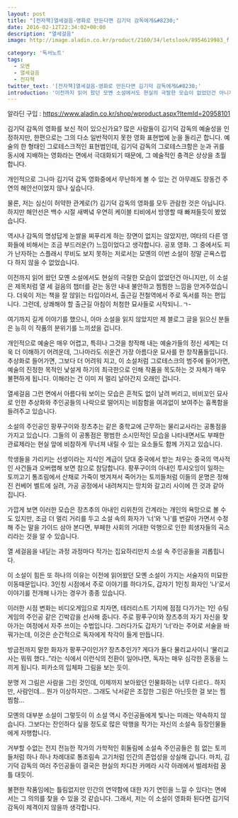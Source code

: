 ```yaml
---
layout: post
title: "[전자책]열세걸음-영화로 만든다면 김기덕 감독에게&#8230;"
date: 2016-02-12T22:34:02+00:00
description: "열세걸음"
image: http://image.aladin.co.kr/product/2160/34/letslook/8954619983_f.jpg

category: '독서노트'  
tags: 
  - 모옌
  - 열세걸음
  - 전자책 
twitter_text: '[전자책]열세걸음-영화로 만든다면 김기덕 감독에게&#8230;'
introduction: '이전까지 읽어 왔던 모옌 소설에서도 현실의 극랄한 모습이 없었던건 아니지만, 이 소설은 제목처럼 열 세 걸음의 챕터를 걷는 동안 내내 불안하고 찜찜한 느낌을 안겨주었습니다.'
---
```


알라딘 구입 : <https://www.aladin.co.kr/shop/wproduct.aspx?ItemId=20958101>

김기덕 감독의 영화를 보신 적이 있으신가요? 많은 사람들이 김기덕 감독의 예술성을 인정하지만, 한편으로는 그의 다소 일반적이지 못한 영화 표현법에 눈을 돌리곤 합니다. 예술의 한 형태인 그로테스크적인 표현법인데, 김기덕 감독의 그로테스크함은 눈과 귀를 동시에 지배하는 영화라는 면에서 극대화되기 때문에, 그 예술적인 충격은 상상을 초월합니다.

개인적으로 그나마 김기덕 감독 영화중에서 무난하게 볼 수 있는 건 아무래도 장동건 주연의 해안선이었지 않나 싶습니다.

물론, 저는 심신이 허약한 관계로(&#63;) 김기덕 감독의 영화를 모두 관람한 것은 아닙니다. 하지만 해안선은 백수 시절 새벽녘 우연히 케이블 티비에서 방영할 때 빠져들듯이 봤었습니다.

역시나 감독의 명성답게 눈쌀을 찌푸리게 하는 장면이 없지는 않았지만, 여타의 다른 영화들에 비해서는 조금 부드러운(&#63;) 느낌이었다고 생각합니다. 공포 영화. 그 중에서도 피가 난자하는 스플래시 무비도 보지 못하는 저로서는 모옌의 이번 소설이 정말 곤욕스럽다 하지 않을 수 없었습니다.

이전까지 읽어 왔던 모옌 소설에서도 현실의 극랄한 모습이 없었던건 아니지만, 이 소설은 제목처럼 열 세 걸음의 챕터를 걷는 동안 내내 불안하고 찜찜한 느낌을 안겨주었습니다. 더욱이 저는 책을 잘 않읽는 타입이라서, 출근길 전철역에서 주로 독서를 하는 편입니다. 그런데, 상쾌해야 할 출근길 아침이 처첨한 묘사들로 시작되니..ㄱ-

여기까지 길게 이야기를 했으니, 아마 소설을 읽지 않았지만 제 블로그 글을 읽으신 분들은 능히 이 작품의 분위기를 느끼셨을 겁니다.

개인적으로 예술은 매우 어렵고, 특히나 그것을 창작해 내는 예술가들의 정신 세계는 더욱 더 이해하기 어려운데, 그나마라도 쉬운건 가장 아름다운 묘사를 한 창작품들입니다. 추상화로 들어가면, 그보다 더 어려워 지고, 이 소설처럼 그로테스크의 범주에 들어가면, 예술의 진정한 목적인 낯설게 하기의 최극한으로 인해 작품을 목도하는 것 자체가 매우 불편하게 됩니다. 이해라는 건 이미 저 멀리 날아간지 오래인 겁니다.

열세걸음 그런 면에서 아름다워 보이는 모습은 흔적도 없이 날려 버리고, 비비꼬인 묘사로 인한 추상화와 주인공들의 나락으로 떨어지는 비참함을 여과없이 보여주는 흉폭함을 들려주고 있습니다.

소설의 주인공인 팡푸구이와 장츠추는 같은 중학교에 근무하는 물리교사라는 공통점을 가지고 있습니다. 그들의 이 공통점은 평범한 소시민적인 모습을 나타내면서도 부패한 관료제라는 현실 앞에 비참하게 무너져 내릴 수 있는 요소들도 함께 가지고 있습니다.

학생들을 가리키는 선생이라는 지식인 계급이 당대 중국에서 받는 처우는 중국의 역사적인 사건들과 오버랩해 보면 참으로 참담합니다. 팡푸구이의 아내인 투샤오잉이 일하는 토끼고기 통조림에서 산채로 가죽이 벗겨져서 죽어가는 토끼들처럼 이들의 운명은 정해진 컨베어 벨트에 실려, 가공 공정에서 내려쳐지는 망치와 갈고리 사이에 낀 것과 같아 집니다.

가깝게 보면 이러한 모습은 장츠추의 아내인 리위찬의 간계라는 개인의 욕망으로 볼 수도 있지만, 조금 더 멀리 거리를 두고 소설 속의 화자가 &#8216;너&#8217;와 &#8216;나&#8217;를 번갈아 가면서 수정해 주는 말을 가이드 삼아 본다면, 부페한 사회의 거대한 악행으로 인한 희생자들의 곡소리라는 것을 알 수 있습니다.

열 세걸음을 내딛는 과정 과정마다 작가는 집요하리만치 소설 속 주인공들을 괴롭힙니다. 

이 소설이 힘든 또 하나의 이유는 이전에 읽어왔던 모옌 소설이 가지는 서술자의 미묘한 이동때문입니다. 3인칭 시점에서 주로 이야기를 하다가도, 갑자기 1인칭 화자인 &#8216;나&#8217;로서 이야기를 전개해 나가는 경우가 종종 있습니다. 

이러한 시점 변화는 비디오게임으로 치자면, 테러리스트 기지에 점점 다가가는 1인 슈팅 게임의 주인공 같은 긴박감을 선사해 줍니다. 주로 팡푸구이와 장츠추의 자기 자신을 찾아가는 여정에서 자주 쓰이는 수법입니다. 그러다가도 갑자기 &#8216;너&#8217;라는 주어로 서술을 바꿔가는데, 이것은 순간적으로 독자에게 착각이 들게 만듭니다.

방금전까지 말한 화자가 팡푸구이인가? 장츠추인가? 게다가 둘다 물리교사이니 &#8216;물리교사는 뭐뭐 했다..&#8221;라는 식에서 이런식의 전환이 일어나면, 독자는 매우 심각한 혼동을 느끼게 됩니다. 피카소의 입체파 그림을 보는 듯이.

분명 저 그림은 사람을 그린 것인데, 이제까지 보아왔던 인물화하는 너무 다르다.. 하지만, 사람인데&#8230; 뭔가 이상하지만.. 그래도 낙서같은 조잡한 그림은 아닌듯한 걸 보는 찜찜함&#8230;

모옌의 대부분 소설이 그렇듯이 이 소설 역시 주인공들에게 빛나는 미래는 약속하지 않습니다. 그보다는 잔인하다 싶을 정도로 많은 악행을 작가는 자신의 소설속 등장인물들에게 자행합니다.

거부할 수없는 전지 전능한 작가의 가학적인 휘둘림에 소설속 주인공들은 힘 없는 토끼들처럼 하나 하나 차례대로 통조림속 고기처럼 인간의 존업성을 상실해 갑니다. 마치, 김기덕 감독의 여러 주인공들이 결국은 현실의 차디찬 카메라 시각 아래에서 벌레처럼 꿈틀 대듯이.

불편한 작품임에는 틀림없지만 인간의 연약함에 대한 자기 연민을 느낄 수 있다는 면에서는 그 의의를 찾을 수 있을 것 같습니다. 그래서, 저는 이 소설이 영화화 된다면 김기덕 감독이 제격이지 않을까 생각합니다.